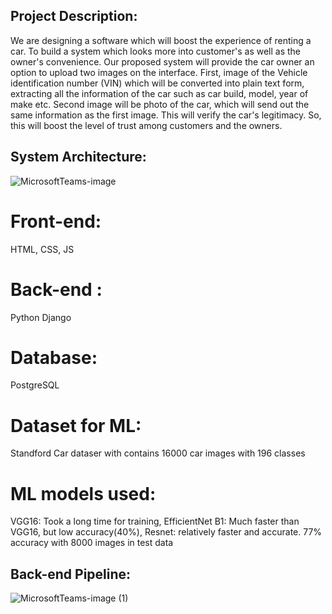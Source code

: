 ## Project Description:

We are designing a software which will boost the experience of renting a car. To build a system which looks more into customer's as well as the owner's convenience. Our proposed system will provide the car owner an option to upload two images on the interface. First, image of the Vehicle identification number (VIN) which will be converted into plain text form, extracting all the information of the car such as car build, model, year of make etc.
Second image will be photo of the car, which will send out the same information as the first image. This will verify the car's legitimacy. So, this will boost the level of trust among customers and the owners.

## System Architecture:

![MicrosoftTeams-image](https://user-images.githubusercontent.com/41479691/205125468-378987da-3a75-4105-a5fc-7928fb2e8fd0.png)

# Front-end: 
HTML, CSS, JS
# Back-end : 
Python Django
# Database: 
PostgreSQL
# Dataset for ML: 
Standford Car dataser with contains 16000 car images with 196 classes
# ML models used:
VGG16: Took a long time for training,
EfficientNet B1: Much faster than VGG16, but low accuracy(40%),
Resnet: relatively faster and accurate. 77% accuracy with 8000 images in test data

## Back-end Pipeline:

![MicrosoftTeams-image (1)](https://user-images.githubusercontent.com/41479691/205126243-5f6faa30-31d9-4074-8626-8b5c33101cb0.png)
